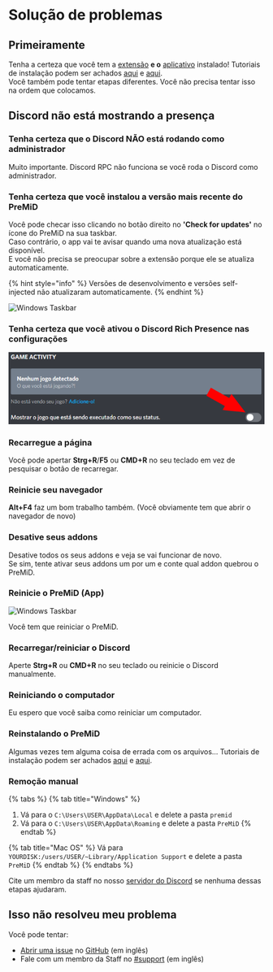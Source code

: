 # Solução de problemas

## **Primeiramente**

Tenha a certeza que você tem a [extensão](https://github.com/PreMiD/PreMiD/wiki/Installation#extension) **e o** [aplicativo](https://github.com/PreMiD/PreMiD/wiki/Installation#application) instalado! Tutoriais de instalação podem ser achados [aqui](../installation/extension.md) e [aqui](../installation/application.md).  
Você também pode tentar etapas diferentes. Você não precisa tentar isso na ordem que colocamos.

## Discord não está mostrando a presença

### Tenha certeza que o Discord NÃO está rodando como administrador

Muito importante. Discord RPC não funciona se você roda o Discord como administrador.

### Tenha certeza que você instalou a versão mais recente do PreMiD

Você pode checar isso clicando no botão direito no **'Check for updates'** no ícone do PreMiD na sua taskbar.  
Caso contrário, o app vai te avisar quando uma nova atualização está disponível.  
E você não precisa se preocupar sobre a extensão porque ele se atualiza automaticamente.

{% hint style="info" %}
Versões de desenvolvimento e versões self-injected não atualizaram automaticamente.
{% endhint %}

![Windows Taskbar](https://github.com/PreMiD/PreMiD/raw/master/wiki/assets/CheckForUpdates.png)

### Tenha certeza que você ativou o Discord Rich Presence nas configurações

![Discord Game Activity](../.gitbook/assets/gameactivitybr.png)

### Recarregue a página

Você pode apertar **Strg+R**/**F5** ou **CMD+R** no seu teclado em vez de pesquisar o botão de recarregar.

### Reinicie seu navegador

**Alt+F4** faz um bom trabalho também. \(Você obviamente tem que abrir o navegador de novo\)

### Desative seus addons

Desative todos os seus addons e veja se vai funcionar de novo.  
Se sim, tente ativar seus addons um por um e conte qual addon quebrou o PreMiD.

### Reinicie o PreMiD \(App\)

![Windows Taskbar](https://github.com/PreMiD/PreMiD/raw/master/wiki/assets/Quit.png)

Você tem que reiniciar o PreMiD.

### Recarregar/reiniciar o Discord

Aperte **Strg+R** ou **CMD+R** no seu teclado ou reinicie o Discord manualmente.

### Reiniciando o computador

Eu espero que você saiba como reiniciar um computador.

### Reinstalando o PreMiD

Algumas vezes tem alguma coisa de errada com os arquivos... Tutoriais de instalação podem ser achados [aqui](../installation/extension.md) e [aqui](../installation/application.md).

### Remoção manual

{% tabs %}
{% tab title="Windows" %}
1. Vá para o `C:\Users\USER\AppData\Local` e delete a pasta `premid`
2. Vá para o `C:\Users\USER\AppData\Roaming` e delete a pasta `PreMiD`
{% endtab %}

{% tab title="Mac OS" %}
Vá para `YOURDISK:/users/USER/~Library/Application Support` e delete a pasta `PreMiD`
{% endtab %}
{% endtabs %}

Cite um membro da staff no nosso [servidor do Discord](https://discord.gg/WvfVZ8T) se nenhuma dessas etapas ajudaram.

## Isso não resolveu meu problema

Você pode tentar:

* [Abrir uma issue](https://github.com/PreMiD/PreMiD/issues/new/choose) no [GitHub](https://github.com/PreMiD/PreMiD) \(em inglês\)
* Fale com um membro da Staff no [\#support](https://discord.gg/WvfVZ8T) \(em inglês\)

  


